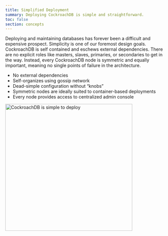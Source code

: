 ```yaml
---
title: Simplified Deployment
summary: Deploying CockroachDB is simple and straightforward.
toc: false
section: concepts
---
```


Deploying and maintaining databases has forever been a difficult and expensive prospect. Simplicity is one of our foremost design goals. CockroachDB is self contained and eschews external dependencies. There are no explicit roles like masters, slaves, primaries, or secondaries to get in the way. Instead, every CockroachDB node is symmetric and equally important, meaning no single points of failure in the architecture.

-   No external dependencies
-   Self-organizes using gossip network
-   Dead-simple configuration without “knobs”
-   Symmetric nodes are ideally suited to container-based deployments
-   Every node provides access to centralized admin console

<img src="{{ 'images/2simplified-deployments.png' | relative_url }}" alt="CockroachDB is simple to deploy" style="width: 400px" />
